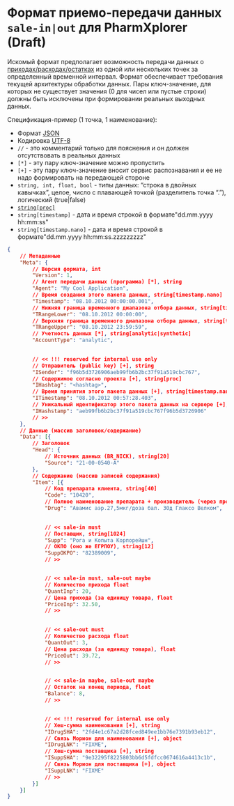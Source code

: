 # Формат приемо-передачи данных `sale-in|out` для PharmXplorer (Draft) #

Искомый формат предполагает возможность передачи данных о [приходах/расходах/остатках][0] из одной или нескольких точек за определенный временной интервал. Формат обеспечивает требования текущей архитектуры обработки данных. Пары ключ-значение, для которых не существует значения (0 для чисел или пустые строки) должны быть исключены при формировании реальных выходных данных.

Спецификация-пример (1 точка, 1 наименование):

* Формат [JSON](http://json.org/json-ru.html)
* Кодировка [UTF-8](http://ru.wikipedia.org/wiki/UTF-8)
* `//` - это комментарий только для пояснения и он должен отсутствовать в реальных данных
* `[*]` - эту пару ключ-значение можно пропустить
* `[+]` - эту пару ключ-значение вносит сервис распознавания и ее не надо формировать на передающей стороне
* `string, int, float, bool` - типы данных: “строка в двойных кавычках”, целое, число с плавающей точкой (разделитель точка “.”), логический (true|false)
* [`string[proc]`][0]
* `string[timestamp]` - дата и время строкой в формате"dd.mm.yyyy hh:mm:ss"
* `string[timestamp.nano]` - дата и время строкой в формате"dd.mm.yyyy hh:mm:ss.zzzzzzzzz"

```json
{
	// Метаданные
	"Meta": {
		// Версия формата, int
		"Version": 1,
		// Агент передачи данных (программа) [*], string
		"Agent": "My Cool Application",
		// Время создания этого пакета данных, string[timestamp.nano]
		"Timestamp": "08.10.2012 00:00:00.001",
		// Нижняя граница временного диапазона отбора данных, string[timestamp]
		"TRangeLower": "08.10.2012 00:00:00",
		// Верхняя граница временного диапазона отбора данных, string[timestamp]
		"TRangeUpper": "08.10.2012 23:59:59",
		// Учетность данных [*], string[analytic|synthetic]
		"AccountType": "analytic",
		

		// << !!! reserved for internal use only
		// Отправитель (public key) [+], string
		"ISender": "f96b5d3726906aeb99fb6b2bc37f91a519cbc767",
		// Содержимое согласно проекта [+], string[proc]
		"IHashtag": "<hashtag>",
		// Время принятия этого пакета данных [+], string[timestamp.nano]
		"ITimestamp": "08.10.2012 00:57:28.403",
		// Уникальный идентификатор этого пакета данных на сервере [+], string
		"IHashstamp": "aeb99fb6b2bc37f91a519cbc767f96b5d3726906"
		// >>
	},
	// Данные (массив заголовок/содержание)
	"Data": [{
		// Заголовок
		"Head": {
			// Источник данных (BR_NICK), string[20]
			"Source": "21-00-0540-А"
		},
		// Содержание (массив записей содержания)
		"Item": [{
			// Код препарата клиента, string[40]
			"Code": "10420",
			// Полное наименование препарата + производитель (через пробел), string[255]
			"Drug": "Авамис аэр.27,5мкг/доза бал. 30д Глаксо Велком",
			

			// << sale-in must
			// Поставщик, string[1024]
			"Supp": "Рога и Копыта Корпорейшн",
			// ОКПО (оно же ЕГРПОУ), string[12]
			"SuppOKPO": "82389009",
			// >>


			// << sale-in must, sale-out maybe
			// Количество прихода float
			"QuantInp": 20,
			// Цена прихода (за единицу товара, float
			"PriceInp": 32.50,
			// >>
			

			// << sale-out must
			// Количество расхода float
			"QuantOut": 3,
			// Цена расхода (за единицу товара), float
			"PriceOut": 39.72,
			// >>


			// << sale-in maybe, sale-out maybe
			// Остаток на конец периода, float
			"Balance": 8,
			// >>


			// << !!! reserved for internal use only
			// Хеш-сумма наименования [+], string
			"IDrugSHA": "2fd4e1c67a2d28fced849ee1bb76e7391b93eb12",
			// Связь Морион для наименования [+], object
			"IDrugLNK": "FIXME",
			// Хеш-сумма поставщика [+], string
			"ISuppSHA": "9e32295f8225803bb6d5fdfcc0674616a4413c1b",
			// Связь Морион для поставщика [+], object
			"ISuppLNK": "FIXME"
			// >>
		}]
	}]
}
```

[0]: https://github.com/pharmbase/rfc/blob/master/src/api-proc.md
